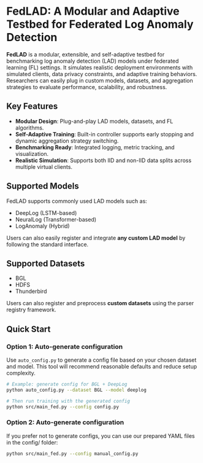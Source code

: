 # FedLAD: A Modular and Adaptive Testbed for Federated Log Anomaly Detection

**FedLAD** is a modular, extensible, and self-adaptive testbed for benchmarking log anomaly detection (LAD) models under federated learning (FL) settings. It simulates realistic deployment environments with simulated clients, data privacy constraints, and adaptive training behaviors. Researchers can easily plug in custom models, datasets, and aggregation strategies to evaluate performance, scalability, and robustness.

## Key Features

- **Modular Design**: Plug-and-play LAD models, datasets, and FL algorithms.
- **Self-Adaptive Training**: Built-in controller supports early stopping and dynamic aggregation strategy switching.
- **Benchmarking Ready**: Integrated logging, metric tracking, and visualization.
- **Realistic Simulation**: Supports both IID and non-IID data splits across multiple virtual clients.

## Supported Models

FedLAD supports commonly used LAD models such as:
- DeepLog (LSTM-based)
- NeuralLog (Transformer-based)
- LogAnomaly (Hybrid)

Users can also easily register and integrate **any custom LAD model** by following the standard interface.

## Supported Datasets

- BGL
- HDFS
- Thunderbird

Users can also register and preprocess **custom datasets** using the parser registry framework.

## Quick Start

### Option 1: Auto-generate configuration

Use `auto_config.py` to generate a config file based on your chosen dataset and model. This tool will recommend reasonable defaults and reduce setup complexity.

```bash
# Example: generate config for BGL + DeepLog
python auto_config.py --dataset BGL --model deeplog

# Then run training with the generated config
python src/main_fed.py --config config.py
```

### Option 2: Auto-generate configuration

If you prefer not to generate configs, you can use our prepared YAML files in the config/ folder:

```bash
python src/main_fed.py --config manual_config.py
